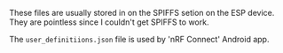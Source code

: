 These files are usually stored in on the SPIFFS setion on the ESP device. They are pointless since I couldn't get SPIFFS to work.

The `user_definitiions.json` file is used by 'nRF Connect' Android app.
